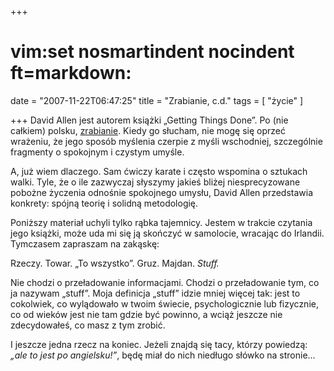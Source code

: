 +++
# vim:set nosmartindent nocindent ft=markdown:
date = "2007-11-22T06:47:25"
title = "Zrabianie, c.d."
tags = [ "życie" ]

+++
David Allen jest autorem książki „Getting Things Done”. Po (nie całkiem) polsku,
[zrabianie](/2007/11/07/zrabianie/). Kiedy go słucham, nie mogę się oprzeć
wrażeniu, że jego sposób myślenia czerpie z myśli wschodniej, szczególnie
fragmenty o spokojnym i czystym umyśle.

<!--more-->

A, już wiem dlaczego. Sam ćwiczy karate i często wspomina o sztukach walki.
Tyle, że o ile zazwyczaj słyszymy jakieś bliżej niesprecyzowane pobożne życzenia
odnośnie spokojnego umysłu, David Allen przedstawia konkrety: spójną teorię i
solidną metodologię.

Poniższy materiał uchyli tylko rąbka tajemnicy. Jestem w trakcie czytania jego
książki, może uda mi się ją skończyć w samolocie, wracając do Irlandii.
Tymczasem zapraszam na zakąskę:

Rzeczy. Towar. „To wszystko”. Gruz. Majdan. _Stuff._

Nie chodzi o przeładowanie informacjami. Chodzi o przeładowanie tym, co ja
nazywam „stuff”. Moja definicja „stuff” idzie mniej więcej tak: jest to
cokolwiek, co wylądowało w twoim świecie, psychologicznie lub fizycznie, co od
wieków jest nie tam gdzie być powinno, a wciąż jeszcze nie zdecydowałeś, co masz
z tym zrobić.

I jeszcze jedna rzecz na koniec. Jeżeli znajdą się tacy, którzy powiedzą:
_„ale to jest po angielsku!”_, będę miał do nich niedługo słówko na stronie...
